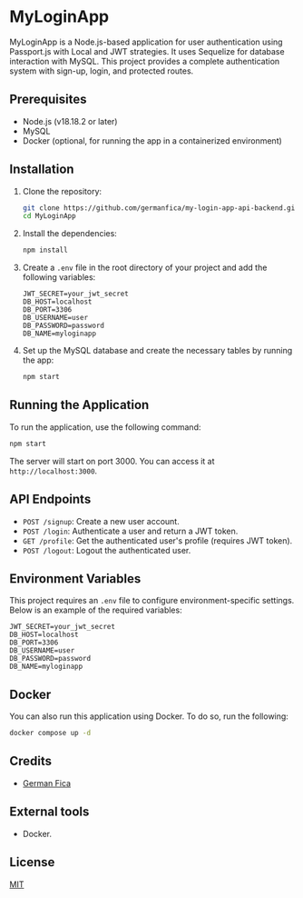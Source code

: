# MyLoginApp

MyLoginApp is a Node.js-based application for user authentication using Passport.js with Local and JWT strategies. It uses Sequelize for database interaction with MySQL. This project provides a complete authentication system with sign-up, login, and protected routes.

## Prerequisites

- Node.js (v18.18.2 or later)
- MySQL
- Docker (optional, for running the app in a containerized environment)

## Installation

1. Clone the repository:
    ```bash
    git clone https://github.com/germanfica/my-login-app-api-backend.git MyLoginApp
    cd MyLoginApp
    ```

2. Install the dependencies:
    ```bash
    npm install
    ```

3. Create a `.env` file in the root directory of your project and add the following variables:
    ```plaintext
    JWT_SECRET=your_jwt_secret
    DB_HOST=localhost
    DB_PORT=3306
    DB_USERNAME=user
    DB_PASSWORD=password
    DB_NAME=myloginapp
    ```

4. Set up the MySQL database and create the necessary tables by running the app:
    ```bash
    npm start
    ```

## Running the Application

To run the application, use the following command:
```bash
npm start
```

The server will start on port 3000. You can access it at `http://localhost:3000`.

## API Endpoints

- `POST /signup`: Create a new user account.
- `POST /login`: Authenticate a user and return a JWT token.
- `GET /profile`: Get the authenticated user's profile (requires JWT token).
- `POST /logout`: Logout the authenticated user.

## Environment Variables

This project requires an `.env` file to configure environment-specific settings. Below is an example of the required variables:

```plaintext
JWT_SECRET=your_jwt_secret
DB_HOST=localhost
DB_PORT=3306
DB_USERNAME=user
DB_PASSWORD=password
DB_NAME=myloginapp
```

## Docker

You can also run this application using Docker. To do so, run the following:

```bash
docker compose up -d
```

## Credits
- [German Fica](https://germanfica.com/)

## External tools
- Docker.

## License
[MIT](https://opensource.org/licenses/MIT)
